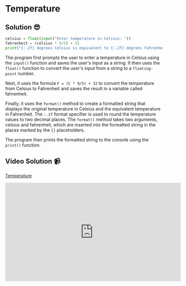# Temperature

## Solution 😎

```python
celsius = float(input("Enter temperature in Celsius: "))
fahrenheit = (celsius * 9/5) + 32
print("{:.2f} degrees Celsius is equivalent to {:.2f} degrees Fahrenheit.".format(celsius, fahrenheit))
```

The program first prompts the user to enter a temperature in Celsius using the `input()` function and saves the user's input as a string. It then uses the `float()` function to convert the user's input from a string to a `floating-point` number.

Next, it uses the formula `F = (C * 9/5) + 32` to convert the temperature from Celsius to Fahrenheit and saves the result in a variable called fahrenheit.

Finally, it uses the `format()` method to create a formatted string that displays the original temperature in Celsius and the equivalent temperature in Fahrenheit. The `:.2f` format specifier is used to round the temperature values to two decimal places. The `format()` method takes two arguments, celsius and fahrenheit, which are inserted into the formatted string in the places marked by the `{}` placeholders.

The program then prints the formatted string to the console using the `print()` function.

## Video Solution 📹

[Temperature](https://drive.google.com/file/d/1l-8CWCz2TjAP1UBMfpsx8XJ-6hh3sgnT/view?usp=sharing)
<iframe width="560" height="315" src="https://www.youtube.com/embed/scdUvA91yCo" title="YouTube video player" frameborder="0" allow="accelerometer; autoplay; clipboard-write; encrypted-media; gyroscope; picture-in-picture; web-share" allowfullscreen></iframe>
